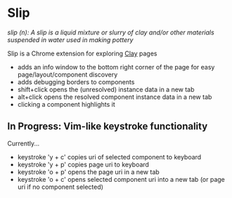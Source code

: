 Slip
====

*slip (n): A slip is a liquid mixture or slurry of clay and/or other materials suspended in water used in making pottery*

Slip is a Chrome extension for exploring [Clay](https://github.com/clay) pages

- adds an info window to the bottom right corner of the page for easy page/layout/component discovery
- adds debugging borders to components
- shift+click opens the (unresolved) instance data in a new tab
- alt+click opens the resolved component instance data in a new tab
- clicking a component highlights it

## In Progress: Vim-like keystroke functionality
Currently...
- keystroke 'y + c' copies uri of selected component to keyboard
- keystroke 'y + p' copies page uri to keyboard
- keystroke 'o + p' opens the page uri in a new tab
- keystroke 'o + c' opens selected component uri into a new tab (or page uri if no component selected)
